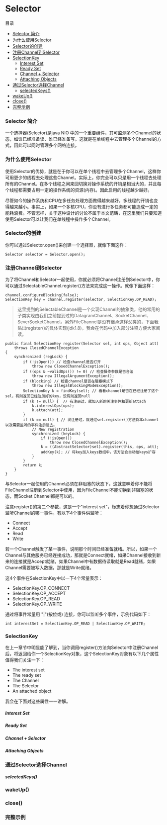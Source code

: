 # Selector

目录
- [Selector 简介](#selector-简介)
- [为什么使用Selector](#为什么使用selector)
- [Selector的创建](#selector的创建)
- [注册Channel到Selector](#注册channel到selector)
- [SelectionKey](#selectionkey)
  - [Interest Set](#interest-set)
  - [Ready Set](#ready-set)
  - [Channel + Selector](#channel--selector)
  - [Attaching Objects](#attaching-objects)
- [通过Selector选择Channel](#通过selector选择channel)
  - [selectedKeys()](#selectedkeys)
- [wakeUp()](#wakeup)
- [close()](#close)
- [完整示例](#完整示例)

### Selector 简介

一个选择器(Selector)是java NIO 中的一个重要组件，其可监测多个Channel的状态，如谁已经准备读、谁已经准备写。这就是在单线程中去管理多个Channel的方式，因此可以同时管理多个网络连接。

### 为什么使用Selector

使用Selector的优势，就是在于你可以在单个线程中去管理多个Channel，这样你可用更少的线程去处理这些Channel。实际上，你完全可以只是用一个线程去处理所有的Channel。在多个线程之间来回切换对操作系统的开销是相当大的，并且每个线程都需要占用一定的操作系统的资源(内存)。因此启用的线程越少越好。

尽管如今的操作系统和CPU在多任务处理方面做得越来越好，多线程的开销也变得越来越小。事实上，如果一个多核CPU，你没有进行多任务都可能造成一定的能耗浪费。不管怎样，关于这种设计的讨论不属于本文范畴，在这里我们只要知道使用Selector可以让我们在单线程中操作多个Channel。

### Selector的创建

你可以通过Selector.open()来创建一个选择器，就像下面这样：
```
Selector selector = Selector.open();
```

### 注册Channel到Selector

为了将Channel和Selector一起使用，你就必须将Channel注册到Selector中，你可以通过SelectableChannel.register()方法来完成这一操作。就像下面这样：

```
channel.configureBlocking(false);
SelectionKey key = channel.register(selector, SelectionKey.OP_READ);
```

> 这里提到的SelectableChannel是一个实现Channel的抽象类，他的常用的子类实现由我们之前提到过的DatagramChannel、SocketChannel、SeverSocketChannel。另外FileChannel是没有继承这样父类的，下面我贴出register()的具体实现(jdk1.8)，我会在代码中加入部分注释方便大家阅读。

```
public final SelectionKey register(Selector sel, int ops, Object att)
    throws ClosedChannelException
{
    synchronized (regLock) {
        if (!isOpen()) // 检查channel是否打开
            throw new ClosedChannelException();
        if ((ops & ~validOps()) != 0) // 检查操作参数是否合法
            throw new IllegalArgumentException();
        if (blocking) // 检查channel是否在阻塞模式下
            throw new IllegalBlockingModeException();
        SelectionKey k = findKey(sel); // 看看channel是否在已经注册了这个sel，有则返回已经注册好的key，没有则返回null
        if (k != null) {  // 有注册过，就加入新的关注事件和更新attach
            k.interestOps(ops);
            k.attach(att);
        }
        if (k == null) { // 没注册过，就通过sel.register()方法将本channel以及需要监听的事件注册进去。
            // New registration
            synchronized (keyLock) {
                if (!isOpen())
                    throw new ClosedChannelException();
                k = ((AbstractSelector)sel).register(this, ops, att);
                addKey(k); // 将key加入keys数组中，该方法会自动给keys扩容
            }
        }
        return k;
    }
}
```

与Selector一起使用的Channel必须在非阻塞的状态下，这就意味着你不能将FileChannel注册到Selector中使用，因为FileChannel不能切换到非阻塞的状态，而Socket Channel都是可以的。

注意register()的第二个参数，这是一个"interest set"，标志着你想通过Selector监听Channel的哪一事件。有以下4个事件供监听：

- Connect
- Accept
- Read
- Write

若一个Channel触发了某一事件，说明那个时间已经准备就绪。所以，如果一个Channel与其他服务已经连接成功，那就是Connect就绪，如果Channel接收到新来的连接就是Accept就绪，如果Channel中有数据待读取就是Read就绪，如果Channel需要被写入数据，那就是Write就绪。

这4个事件在SelectionKey中以一下4个常量表示：

- SelectionKey.OP_CONNECT
- SelectionKey.OP_ACCEPT
- SelectionKey.OP_READ
- SelectionKey.OP_WRITE

通过将事件常量用 "|"(按位或) 连接，你可以监听多个事件，示例代码如下：

```
int interestSet = SelectionKey.OP_READ | SelectionKey.OP_WRITE;
```

### SelectionKey

在上一章节中明显能了解到，当你调用register()方法向Selector中注册Channel后，将返回给你一个SelectionKey对象，这个SelectionKey对象有以下几个属性值得我们关注一下：

- The interest set
- The ready set
- The Channel
- The Selector
- An attached object

我会在下面对这些属性一一讲解。

##### Interest Set



##### Ready Set

##### Channel + Selector

##### Attaching Objects

### 通过Selector选择Channel

##### selectedKeys()

### wakeUp()

### close()

### 完整示例

